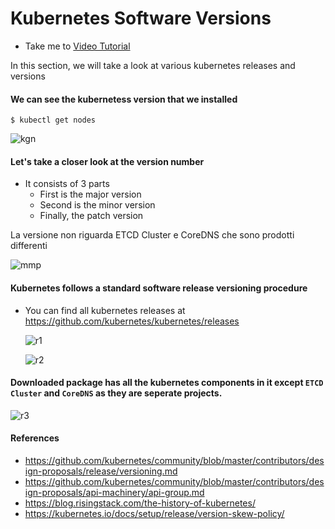 # Kubernetes Software Versions
  - Take me to [Video Tutorial](https://kodekloud.com/topic/kubernetes-software-versions/)
  
In this section, we will take a look at various kubernetes releases and versions

#### We can see the kubernetess version that we installed
```
$ kubectl get nodes
```
![kgn](../../images/kgn.PNG)

#### Let's take a closer look at the version number
- It consists of 3 parts
  - First is the major version
  - Second is the minor version
  - Finally, the patch version

La versione non riguarda ETCD Cluster e CoreDNS che sono prodotti differenti

  ![mmp](../../images/mmp.PNG)
  
#### Kubernetes follows a standard software release versioning procedure
- You can find all kubernetes releases at https://github.com/kubernetes/kubernetes/releases

  ![r1](../../images/r1.PNG)
  
  ![r2](../../images/r2.PNG)
  
#### Downloaded package has all the kubernetes components in it except **`ETCD Cluster`** and **`CoreDNS`** as they are seperate projects.

 ![r3](../../images/r3.PNG)
 
#### References

 - https://github.com/kubernetes/community/blob/master/contributors/design-proposals/release/versioning.md
 - https://github.com/kubernetes/community/blob/master/contributors/design-proposals/api-machinery/api-group.md
 - https://blog.risingstack.com/the-history-of-kubernetes/
 - https://kubernetes.io/docs/setup/release/version-skew-policy/
 
 






